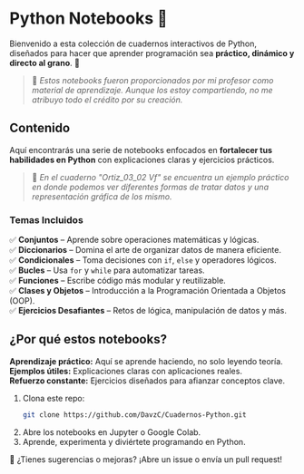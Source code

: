 # Python Notebooks 🐍  

Bienvenido a esta colección de cuadernos interactivos de Python, diseñados para hacer que aprender programación sea **práctico, dinámico y directo al grano**. 🎯  

> 📌 *Estos notebooks fueron proporcionados por mi profesor como material de aprendizaje. Aunque los estoy compartiendo, no me atribuyo todo el crédito por su creación.*  

##  Contenido  

Aquí encontrarás una serie de notebooks enfocados en **fortalecer tus habilidades en Python** con explicaciones claras y ejercicios prácticos. 
> 📌 *En el cuaderno "Ortiz_03_02 Vf" se encuentra un ejemplo práctico en donde podemos ver diferentes formas de tratar datos y una representación gráfica de los mismo.*

###  Temas Incluidos  
✅ **Conjuntos** – Aprende sobre operaciones matemáticas y lógicas.  
✅ **Diccionarios** – Domina el arte de organizar datos de manera eficiente.  
✅ **Condicionales** – Toma decisiones con `if`, `else` y operadores lógicos.  
✅ **Bucles** – Usa `for` y `while` para automatizar tareas.  
✅ **Funciones** – Escribe código más modular y reutilizable.  
✅ **Clases y Objetos** – Introducción a la Programación Orientada a Objetos (OOP).  
✅ **Ejercicios Desafiantes** – Retos de lógica, manipulación de datos y más.  

##  ¿Por qué estos notebooks?  

**Aprendizaje práctico:** Aquí se aprende haciendo, no solo leyendo teoría.  
**Ejemplos útiles:** Explicaciones claras con aplicaciones reales.  
**Refuerzo constante:** Ejercicios diseñados para afianzar conceptos clave.  

1. Clona este repo:  
   ```bash
   git clone https://github.com/DavzC/Cuadernos-Python.git
2. Abre los notebooks en Jupyter o Google Colab.
3. Aprende, experimenta y diviértete programando en Python.

📩 ¿Tienes sugerencias o mejoras? ¡Abre un issue o envía un pull request! 

